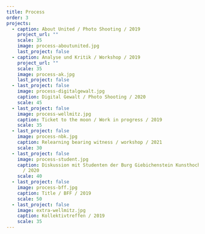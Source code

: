 ```yaml
---
title: Process
order: 3
projects:
  - caption: About United / Photo Shooting / 2019
    project_url: ""
    scale: 35
    image: process-aboutunited.jpg
    last_project: false
  - caption: Analyse und Kritik / Workshop / 2019
    project_url: ""
    scale: 35
    image: process-ak.jpg
    last_project: false
  - last_project: false
    image: process-digitalgewalt.jpg
    caption: Digital Gewalt / Photo Shooting / 2020
    scale: 45
  - last_project: false
    image: process-wellmitz.jpg
    caption: Ticket to the moon / Work in progress / 2019
    scale: 35
  - last_project: false
    image: process-nbk.jpg
    caption: Relearning bearing witness / workshop / 2021
    scale: 30
  - last_project: false
    image: process-student.jpg
    caption: Diskussion mit Studenten der Burg Giebichenstein Kunsthochschule Halle
      / 2020
    scale: 40
  - last_project: false
    image: process-bff.jpg
    caption: Title / BFF / 2019
    scale: 50
  - last_project: false
    image: extra-wellmitz.jpg
    caption: Kollektivtreffen / 2019
    scale: 35
---
```

